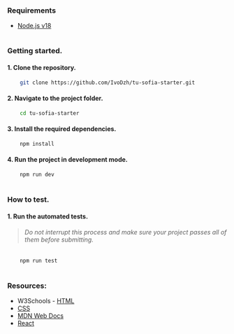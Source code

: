 ### Requirements

-   [Node.js v18](https://nodejs.org/en/download)

#

### Getting started.

#### 1. Clone the repository.

```bash
    git clone https://github.com/IvoDzh/tu-sofia-starter.git
```

#### 2. Navigate to the project folder.

```bash
    cd tu-sofia-starter
```

#### 3. Install the required dependencies.

```bash
    npm install
```

#### 4. Run the project in development mode.

```bash
    npm run dev
```

#

### How to test.

#### 1. Run the automated tests.

> ###### Do not interrupt this process and make sure your project passes all of them before submitting.

```bash
    npm run test
```

#

### Resources:

-   W3Schools - [HTML](https://www.w3schools.com/html/default.asp)
-   [CSS](https://www.w3schools.com/css/default.asp)
-   [MDN Web Docs](https://developer.mozilla.org/en-US/)
-   [React](https://react.dev/reference/react)

#
